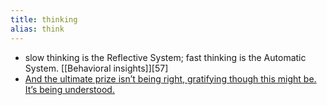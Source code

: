 ```yaml
---
title: thinking
alias: think
---
```


- slow thinking is the Reflective System;
  fast thinking is the Automatic  System. [[Behavioral insights]][57]
- [And the ultimate prize isn’t being right, gratifying though this might be. It’s being understood.](https://psyche.co/guides/how-to-think-clearly-to-improve-understanding-and-communication)